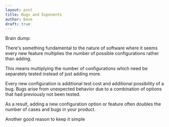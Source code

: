 ```yaml
---
layout: post
title: Bugs and Exponents
author: Dave
draft: true
---
```


Brain dump:

There's something fundamental to the nature of software where it seems every new feature multiplies the number of possible configurations rather than adding.

This means multiplying the number of configurations which need be separately tested instead of just adding more.

Every new configuration is additional test cost and additional possibility of a bug. Bugs arise from unexpected behavior due to a combination of options that had previously not been tested.

As a result, adding a new configuration option or feature often doubles the number of cases and bugs in your product.

Another good reason to keep it simple
